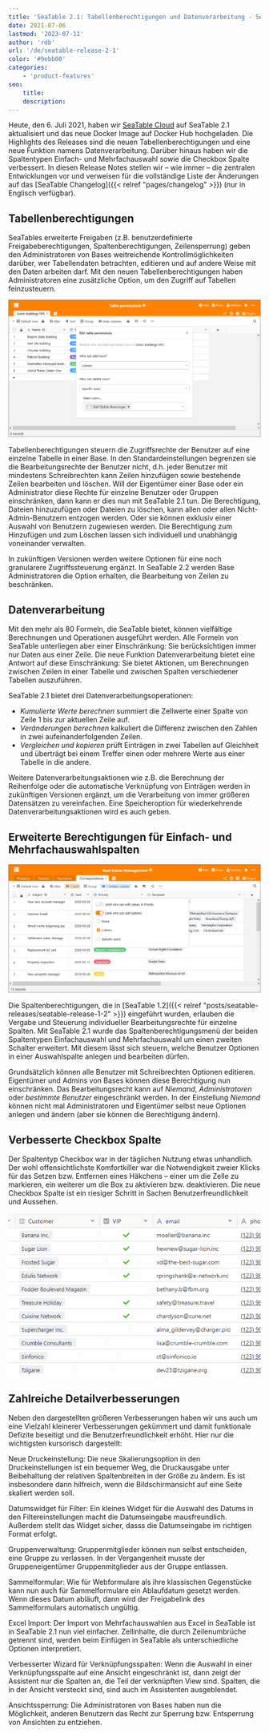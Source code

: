 ```yaml
---
title: 'SeaTable 2.1: Tabellenberechtigungen und Datenverarbeitung - SeaTable'
date: 2021-07-06
lastmod: '2023-07-11'
author: 'rdb'
url: '/de/seatable-release-2-1'
color: '#9ebb00'
categories:
    - 'product-features'
seo:
    title:
    description:
---
```


Heute, den 6. Juli 2021, haben wir [SeaTable Cloud](https://cloud.seatable.io) auf SeaTable 2.1 aktualisiert und das neue Docker Image auf Docker Hub hochgeladen. Die Highlights des Releases sind die neuen Tabellenberechtigungen und eine neue Funktion namens Datenverarbeitung. Darüber hinaus haben wir die Spaltentypen Einfach- und Mehrfachauswahl sowie die Checkbox Spalte verbessert. In diesen Release Notes stellen wir – wie immer – die zentralen Entwicklungen vor und verweisen für die vollständige Liste der Änderungen auf das [SeaTable Changelog]({{< relref "pages/changelog" >}}) (nur in Englisch verfügbar).

## Tabellenberechtigungen

SeaTables erweiterte Freigaben (z.B. benutzerdefinierte Freigabeberechtigungen, Spaltenberechtigungen, Zeilensperrung) geben den Administratoren von Bases weitreichende Kontrollmöglichkeiten darüber, wer Tabellendaten betrachten, editieren und auf andere Weise mit den Daten arbeiten darf. Mit den neuen Tabellenberechtigungen haben Administratoren eine zusätzliche Option, um den Zugriff auf Tabellen feinzusteuern.

![SeaTable 2.1: Table permissions](TablePermissions.png)

Tabellenberechtigungen steuern die Zugriffsrechte der Benutzer auf eine einzelne Tabelle in einer Base. In den Standardeinstellungen begrenzen sie die Bearbeitungsrechte der Benutzer nicht, d.h. jeder Benutzer mit mindestens Schreibrechten kann Zeilen hinzufügen sowie bestehende Zeilen bearbeiten und löschen. Will der Eigentümer einer Base oder ein Administrator diese Rechte für einzelne Benutzer oder Gruppen einschränken, dann kann er dies nun mit SeaTable 2.1 tun. Die Berechtigung, Dateien hinzuzufügen oder Dateien zu löschen, kann allen oder allen Nicht-Admin-Benutzern entzogen werden. Oder sie können exklusiv einer Auswahl von Benutzern zugewiesen werden. Die Berechtigung zum Hinzufügen und zum Löschen lassen sich individuell und unabhängig voneinander verwalten.

In zukünftigen Versionen werden weitere Optionen für eine noch granularere Zugriffssteuerung ergänzt. In SeaTable 2.2 werden Base Administratoren die Option erhalten, die Bearbeitung von Zeilen zu beschränken.

## Datenverarbeitung

Mit den mehr als 80 Formeln, die SeaTable bietet, können vielfältige Berechnungen und Operationen ausgeführt werden. Alle Formeln von SeaTable unterliegen aber einer Einschränkung: Sie berücksichtigen immer nur Daten aus einer Zeile. Die neue Funktion Datenverarbeitung bietet eine Antwort auf diese Einschränkung: Sie bietet Aktionen, um Berechnungen zwischen Zeilen in einer Tabelle und zwischen Spalten verschiedener Tabellen auszuführen.

SeaTable 2.1 bietet drei Datenverarbeitungsoperationen:

- _Kumulierte Werte berechnen_ summiert die Zellwerte einer Spalte von Zeile 1 bis zur aktuellen Zeile auf.
- _Veränderungen berechnen_ kalkuliert die Differenz zwischen den Zahlen in zwei aufeinanderfolgenden Zeilen.
- _Vergleichen und kopieren_ prüft Einträgen in zwei Tabellen auf Gleichheit und überträgt bei einem Treffer einen oder mehrere Werte aus einer Tabelle in die andere.

Weitere Datenverarbeitungsaktionen wie z.B. die Berechnung der Reihenfolge oder die automatische Verknüpfung von Einträgen werden in zukünftigen Versionen ergänzt, um die Verarbeitung von immer größeren Datensätzen zu vereinfachen. Eine Speicheroption für wiederkehrende Datenverarbeitungsaktionen wird es auch geben.

## Erweiterte Berechtigungen für Einfach- und Mehrfachauswahlspalten

![SeaTable 2.1: Advanced permissions for single and multiple select columns](Advanced-column-permissions.png)

Die Spaltenberechtigungen, die in [SeaTable 1.2]({{< relref "posts/seatable-releases/seatable-release-1-2" >}}) eingeführt wurden, erlauben die Vergabe und Steuerung individueller Bearbeitungsrechte für einzelne Spalten. Mit SeaTable 2.1 wurde das Spaltenberechtigungsmenü der beiden Spaltentypen Einfachauswahl und Mehrfachauswahl um einen zweiten Schalter erweitert. Mit diesem lässt sich steuern, welche Benutzer Optionen in einer Auswahlspalte anlegen und bearbeiten dürfen.

Grundsätzlich können alle Benutzer mit Schreibrechten Optionen editieren. Eigentümer und Admins von Bases können diese Berechtigung nun einschränken. Das Bearbeitungsrecht kann auf _Niemand_, _Administratoren_ oder _bestimmte Benutzer_ eingeschränkt werden. In der Einstellung _Niemand_ können nicht mal Administratoren und Eigentümer selbst neue Optionen anlegen und ändern (aber sie können die Berechtigung ändern).

## Verbesserte Checkbox Spalte

Der Spaltentyp Checkbox war in der täglichen Nutzung etwas unhandlich. Der wohl offensichtlichste Komfortkiller war die Notwendigkeit zweier Klicks für das Setzen bzw. Entfernen eines Häkchens – einer um die Zelle zu markieren, ein weiterer um die Box zu aktivieren bzw. deaktivieren. Die neue Checkbox Spalte ist ein riesiger Schritt in Sachen Benutzerfreundlichkeit und Aussehen.

![SeaTable 2.1: Improved checkbox column](cf832ed6ec4f5a75c69d663818552e94ec9b7cb1.gif)

## Zahlreiche Detailverbesserungen

Neben den dargestellten größeren Verbesserungen haben wir uns auch um eine Vielzahl kleinerer Verbesserungen gekümmert und damit funktionale Defizite beseitigt und die Benutzerfreundlichkeit erhöht. Hier nur die wichtigsten kursorisch dargestellt:

Neue Druckeinstellung: Die neue Skalierungsoption in den Druckeinstellungen ist ein bequemer Weg, die Druckausgabe unter Beibehaltung der relativen Spaltenbreiten in der Größe zu ändern. Es ist insbesondere dann hilfreich, wenn die Bildschirmansicht auf eine Seite skaliert werden soll.

Datumswidget für Filter: Ein kleines Widget für die Auswahl des Datums in den Filtereinstellungen macht die Datumseingabe mausfreundlich. Außerdem stellt das Widget sicher, dasss die Datumseingabe im richtigen Format erfolgt.

Gruppenverwaltung: Gruppenmitglieder können nun selbst entscheiden, eine Gruppe zu verlassen. In der Vergangenheit musste der Gruppeneigentümer Gruppenmitglieder aus der Gruppe entlassen.

Sammelformular: Wie für Webformulare als ihre klassischen Gegenstücke kann nun auch für Sammelformulare ein Ablaufdatum gesetzt werden. Wenn dieses Datum abläuft, dann wird der Freigabelink des Sammelformulars automatisch ungültig.

Excel Import: Der Import von Mehrfachauswahlen aus Excel in SeaTable ist in SeaTable 2.1 nun viel einfacher. Zellinhalte, die durch Zeilenumbrüche getrennt sind, werden beim Einfügen in SeaTable als unterschiedliche Optionen interpretiert.

Verbesserter Wizard für Verknüpfungsspalten: Wenn die Auswahl in einer Verknüpfungsspalte auf eine Ansicht eingeschränkt ist, dann zeigt der Assistent nur die Spalten an, die Teil der verknüpften View sind. Spalten, die in der Ansicht versteckt sind, sind auch im Assistenten ausgeblendet.

Ansichtssperrung: Die Administratoren von Bases haben nun die Möglichkeit, anderen Benutzern das Recht zur Sperrung bzw. Entsperrung von Ansichten zu entziehen.
